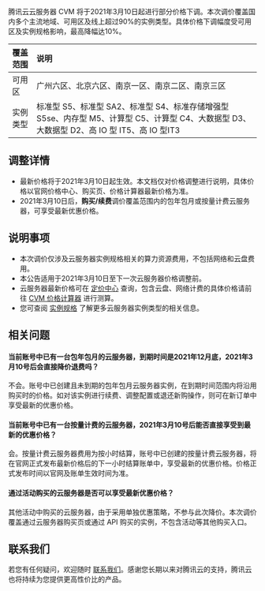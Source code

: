 腾讯云云服务器 CVM 将于2021年3月10日起进行部分价格下调。本次调价覆盖国内多个主流地域、可用区及线上超过90%的实例类型。具体价格下调幅度受可用区及实例规格影响，最高降幅达10%。

| 覆盖范围 | 说明    |
| :--------------- | :------ |
| 可用区| 广州六区、北京六区、南京一区、南京二区、南京三区 |
| 实例类型| 标准型 S5、标准型 SA2、标准型 S4、标准存储增强型 S5se、内存型 M5、计算型 C5、计算型 C4、大数据型 D3、大数据型 D2、高 IO 型 IT5、高 IO 型IT3 |

## 调整详情
- 最新价格将于2021年3月10日起生效。本文档仅对价格调整进行说明，具体价格以官网价格中心、购买页、价格计算器最新价格为准。
- 2021年3月10日后，**购买/续费**调价覆盖范围内的包年包月或按量计费云服务器，可享受最新优惠价格。


## 说明事项
- 本次调价仅涉及云服务器实例规格相关的算力资源费用，不包括网络和云盘费用。
- 本公告适用于2021年3月10日至下一次云服务器价格调整前。
- 云服务器最新价格可在 [定价中心](https://buy.cloud.tencent.com/price/cvm) 查询，包含云盘、网络计费的具体价格请前往 [CVM 价格计算器](https://buy.cloud.tencent.com/calculator/cvm) 进行测算。
- 您可查阅 [实例规格](https://intl.cloud.tencent.com/document/product/213/11518) 了解更多云服务器实例类型的相关信息。


## 相关问题
#### 当前账号中已有一台包年包月的云服务器，到期时间是2021年12月底，2021年3月10号后会直接降价退费吗？
不会。账号中已创建且未到期的包年包月云服务器实例，在到期时间范围内将沿用购买时的价格。如对该实例进行续费、调整配置或退还新购操作，则可在新订单中享受最新的优惠价格。

#### 当前账号中已有一台按量计费的云服务器，2021年3月10号后能否直接享受到最新的优惠价格？
会。按量计费云服务器费用为按小时结算，账号中已创建的按量计费云服务器，将在官网正式发布最新价格后的下一小时结算账单中，享受最新的优惠价格。价格正式发布时间以官网及账单生效时间为准。

#### 通过活动购买的云服务器是否可以享受最新优惠价格？
其他活动中购买的云服务器，由于采用单独优惠策略，不参与此次降价。本次调价覆盖通过云服务器购买页或通过 API 购买的实例，不包含活动等其他购买入口。 

## 联系我们
若您有任何疑问，欢迎随时 [联系我们](https://intl.cloud.tencent.com/contact-sales)。感谢您长期以来对腾讯云的支持，腾讯云也将持续为您提供更高性价比的产品。
